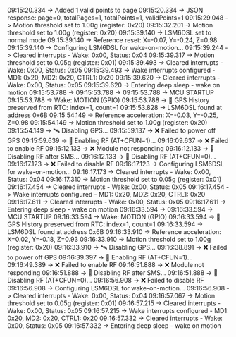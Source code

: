 09:15:20.334 ->    Added 1 valid points to page
09:15:20.334 ->    JSON response: page=0, totalPages=1, totalPoints=1, validPoints=1
09:15:29.048 -> Motion threshold set to 1.00g (register: 0x20)
09:15:32.201 -> Motion threshold set to 1.00g (register: 0x20)
09:15:39.140 -> LSM6DSL set to normal mode
09:15:39.140 -> Reference reset: X=-0.07, Y=-0.24, Z=0.98
09:15:39.140 -> Configuring LSM6DSL for wake-on-motion...
09:15:39.244 -> Cleared interrupts - Wake: 0x00, Status: 0x04
09:15:39.317 -> Motion threshold set to 0.05g (register: 0x01)
09:15:39.493 -> Cleared interrupts - Wake: 0x00, Status: 0x05
09:15:39.493 -> Wake interrupts configured - MD1: 0x20, MD2: 0x20, CTRL1: 0x20
09:15:39.620 -> Cleared interrupts - Wake: 0x00, Status: 0x05
09:15:39.620 -> Entering deep sleep - wake on motion
09:15:53.788 -> 
09:15:53.788 -> 
09:15:53.788 -> MCU STARTUP
09:15:53.788 -> Wake: MOTION (GPIO)
09:15:53.788 -> 📍 GPS History preserved from RTC: index=1, count=1
09:15:53.828 -> LSM6DSL found at address 0x6B
09:15:54.149 -> Reference acceleration: X=-0.03, Y=-0.25, Z=0.98
09:15:54.149 -> Motion threshold set to 1.00g (register: 0x20)
09:15:54.149 -> 🛰️ Disabling GPS...
09:15:59.137 -> ❌ Failed to power off GPS
09:15:59.639 -> 📡 Enabling RF (AT+CFUN=1)...
09:16:09.637 -> ❌ Failed to enable RF
09:16:12.133 -> ❌ Module not responding
09:16:12.133 -> 📡 Disabling RF after SMS...
09:16:12.133 -> 📡 Disabling RF (AT+CFUN=0)...
09:16:17.123 -> ❌ Failed to disable RF
09:16:17.123 -> Configuring LSM6DSL for wake-on-motion...
09:16:17.173 -> Cleared interrupts - Wake: 0x00, Status: 0x04
09:16:17.310 -> Motion threshold set to 0.05g (register: 0x01)
09:16:17.454 -> Cleared interrupts - Wake: 0x00, Status: 0x05
09:16:17.454 -> Wake interrupts configured - MD1: 0x20, MD2: 0x20, CTRL1: 0x20
09:16:17.611 -> Cleared interrupts - Wake: 0x00, Status: 0x05
09:16:17.611 -> Entering deep sleep - wake on motion
09:16:33.594 -> 
09:16:33.594 -> MCU STARTUP
09:16:33.594 -> Wake: MOTION (GPIO)
09:16:33.594 -> 📍 GPS History preserved from RTC: index=1, count=1
09:16:33.594 -> LSM6DSL found at address 0x6B
09:16:33.910 -> Reference acceleration: X=0.02, Y=-0.18, Z=0.93
09:16:33.910 -> Motion threshold set to 1.00g (register: 0x20)
09:16:33.910 -> 🛰️ Disabling GPS...
09:16:38.891 -> ❌ Failed to power off GPS
09:16:39.397 -> 📡 Enabling RF (AT+CFUN=1)...
09:16:49.389 -> ❌ Failed to enable RF
09:16:51.888 -> ❌ Module not responding
09:16:51.888 -> 📡 Disabling RF after SMS...
09:16:51.888 -> 📡 Disabling RF (AT+CFUN=0)...
09:16:56.908 -> ❌ Failed to disable RF
09:16:56.908 -> Configuring LSM6DSL for wake-on-motion...
09:16:56.908 -> Cleared interrupts - Wake: 0x00, Status: 0x04
09:16:57.067 -> Motion threshold set to 0.05g (register: 0x01)
09:16:57.215 -> Cleared interrupts - Wake: 0x00, Status: 0x05
09:16:57.215 -> Wake interrupts configured - MD1: 0x20, MD2: 0x20, CTRL1: 0x20
09:16:57.332 -> Cleared interrupts - Wake: 0x00, Status: 0x05
09:16:57.332 -> Entering deep sleep - wake on motion